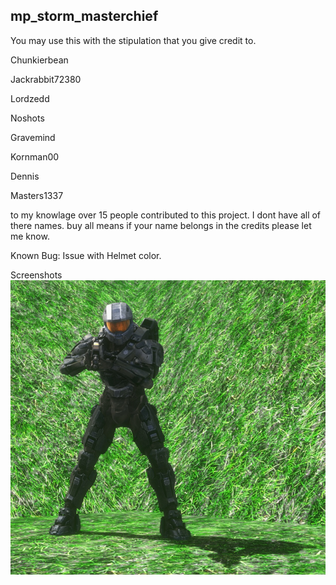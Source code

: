 ## mp_storm_masterchief
You may use this with the stipulation that you give credit to.

 Chunkierbean
 
 Jackrabbit72380
 
 Lordzedd
 
 Noshots
 
 Gravemind
 
 Kornman00
 
 Dennis
 
 Masters1337

to my knowlage over 15 people contributed to this project.  I dont have all of there names.
buy all means if your name belongs in the credits please let me know.

Known Bug: Issue with Helmet color.

Screenshots
![Screenshot](https://github.com/jackrabbit72380/ho4kmmm/blob/master/common/H3EK/tags/dw3/objects/characters/masterchief/mp_storm_masterchief/mp_storm_masterchief_preview.jpg)
